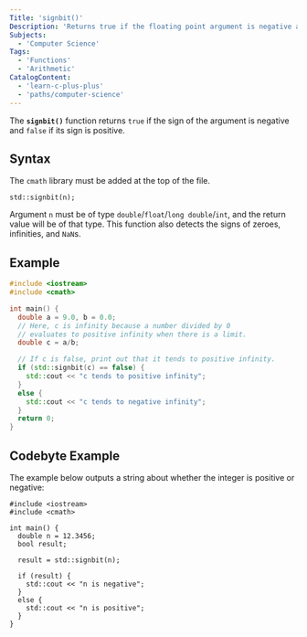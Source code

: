 ```yaml
---
Title: 'signbit()'
Description: 'Returns true if the floating point argument is negative and false if floating point argument is positive.'
Subjects:
  - 'Computer Science'
Tags:
  - 'Functions'
  - 'Arithmetic'
CatalogContent:
  - 'learn-c-plus-plus'
  - 'paths/computer-science'
---
```


The **`signbit()`** function returns `true` if the sign of the argument is negative and `false` if its sign is positive.

## Syntax

The `cmath` library must be added at the top of the file.

```pseudo
std::signbit(n);
```

Argument `n` must be of type `double`/`float`/`long double`/`int`, and the return value will be of that type. This function also detects the signs of zeroes, infinities, and `NaN`s.

## Example

```cpp
#include <iostream>
#include <cmath>

int main() {
  double a = 9.0, b = 0.0;
  // Here, c is infinity because a number divided by 0
  // evaluates to positive infinity when there is a limit.
  double c = a/b;

  // If c is false, print out that it tends to positive infinity.
  if (std::signbit(c) == false) {
    std::cout << "c tends to positive infinity";
  }
  else {
    std::cout << "c tends to negative infinity";
  }
  return 0;
}
```

## Codebyte Example

The example below outputs a string about whether the integer is positive or negative:

```codebyte/cpp
#include <iostream>
#include <cmath>

int main() {
  double n = 12.3456;
  bool result;

  result = std::signbit(n);

  if (result) {
    std::cout << "n is negative";
  }
  else {
    std::cout << "n is positive";
  }
}
```
